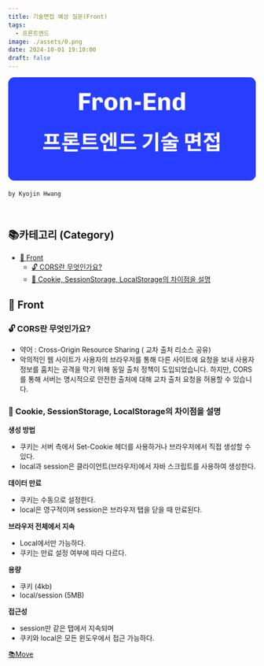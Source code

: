 ```yaml
---
title: 기술면접 예상 질문(Front)
tags:
  - 프론트엔드
image: ./assets/0.png
date: 2024-10-01 19:10:00
draft: false
---
```


![banner](./assets/0.png)

`by Kyojin Hwang`

<br/>

## 📚카테고리 (Category)

- [📌 Front](#📌-Front)
  - [🔓 CORS란 무엇인가요?](#<strong>%F0%9F%94%93-CORS란-무엇인가요?</strong>)
  - [🍪 Cookie, SessionStorage, LocalStorage의 차이점을 설명](#<strong>🍪-Cookie,-SessionStorage,-LocalStorage의-차이점을-설명</strong>)

## 📌 Front

### **🔓 CORS란 무엇인가요?**

- 약어 : Cross-Origin Resource Sharing ( 교차 출처 리소스 공유)
- 악의적인 웹 사이트가 사용자의 브라우저를 통해 다른 사이트에 요청을 보내 사용자 정보를 훔치는 공격을 막기 위해 동일 출처 정책이 도입되었습니다. 하지만, CORS를 통해 서버는 명시적으로 안전한 출처에 대해 교차 출처 요청을 허용할 수 있습니다.

### **🍪 Cookie, SessionStorage, LocalStorage의 차이점을 설명**

**생성 방법**

- 쿠키는 서버 측에서 Set-Cookie 헤더를 사용하거나 브라우저에서 직접 생성할 수 있다.
- local과 session은 클라이언트(브라우저)에서 자바 스크립트를 사용하여 생성한다.

**데이터 만료**

- 쿠키는 수동으로 설정한다.
- local은 영구적이며 session은 브라우저 탭을 닫을 때 만료된다.

**브라우저 전체에서 지속**

- Local에서만 가능하다.
- 쿠키는 만료 설정 여부에 따라 다르다.

**용량**

- 쿠키 (4kb)
- local/session (5MB)

**접근성**

- session만 같은 탭에서 지속되며
- 쿠키와 local은 모든 윈도우에서 접근 가능하다.

[📚Move](<#📚카테고리-(Category)>)
